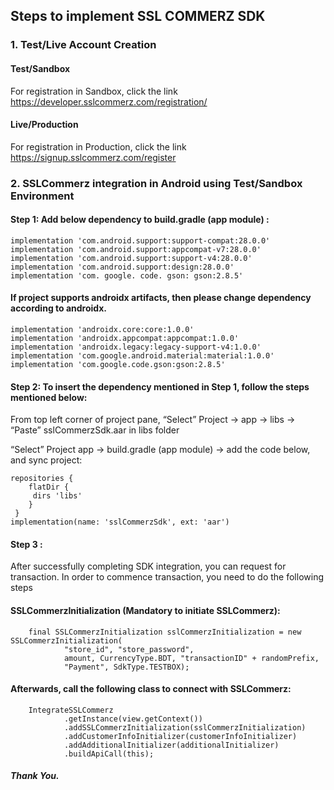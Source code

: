 ## Steps to implement SSL COMMERZ SDK
### 1. Test/Live Account Creation
#### Test/Sandbox
For registration in Sandbox, click the link https://developer.sslcommerz.com/registration/
#### Live/Production
For registration in Production, click the link https://signup.sslcommerz.com/register
### 2. SSLCommerz integration in Android using Test/Sandbox Environment

#### Step 1: Add below dependency to build.gradle (app module) :
    implementation 'com.android.support:support-compat:28.0.0'
    implementation 'com.android.support:appcompat-v7:28.0.0'
    implementation 'com.android.support:support-v4:28.0.0'
    implementation 'com.android.support:design:28.0.0'
    implementation 'com. google. code. gson: gson:2.8.5'

#### If project supports androidx artifacts, then please change dependency according to androidx.
    implementation 'androidx.core:core:1.0.0'
    implementation 'androidx.appcompat:appcompat:1.0.0'
    implementation 'androidx.legacy:legacy-support-v4:1.0.0'
    implementation 'com.google.android.material:material:1.0.0'
    implementation 'com.google.code.gson:gson:2.8.5'

#### Step 2: To insert the dependency mentioned in Step 1, follow the steps mentioned below:

From top left corner of project pane,
“Select” Project -> app -> libs -> “Paste” sslCommerzSdk.aar in libs folder

“Select” Project app -> build.gradle (app module) -> add the code below, and sync project:

    repositories {
        flatDir {
         dirs 'libs'
        }
     }
    implementation(name: 'sslCommerzSdk', ext: 'aar')

#### Step 3 :

After successfully completing SDK integration, you can request for transaction.  In order to commence transaction, you need to do the following steps

#### SSLCommerzInitialization (Mandatory to initiate SSLCommerz):

        final SSLCommerzInitialization sslCommerzInitialization = new SSLCommerzInitialization(
                "store_id", "store_password",
                amount, CurrencyType.BDT, "transactionID" + randomPrefix,
                "Payment", SdkType.TESTBOX);


#### Afterwards, call the following class to connect with SSLCommerz:

        IntegrateSSLCommerz
                .getInstance(view.getContext())
                .addSSLCommerzInitialization(sslCommerzInitialization)
                .addCustomerInfoInitializer(customerInfoInitializer)
                .addAdditionalInitializer(additionalInitializer)
                .buildApiCall(this);

##### Thank You.

